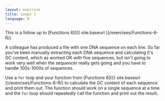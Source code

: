 ```yaml
---
layout: exercise
title: Loops 1
language: R
---
```


This is a follow up to [Functions 6]({{ site.baseurl }}/exercises/Functions-6-R/).

A colleague has produced a file with one DNA sequence on each line. So far
you've been manually extracting each DNA sequence and calculating it's GC
content, which as worked OK with five sequences, but isn't going to work very
well when the sequencer really gets going and you have to handle 100s-1000s of
sequences.

Use a `for` loop and your function from [Functions 6]({{ site.baseurl }}/exercises/Functions-6-R/) to
calculate the GC content of each sequence and print them out. The function
should work on a single sequence at a time and the `for` loop should repeatedly
call the function and print out the result.
